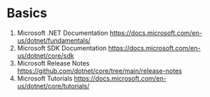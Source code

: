 # Basics
1. Microsoft .NET Documentation https://docs.microsoft.com/en-us/dotnet/fundamentals/
2. Microsoft SDK Documentation https://docs.microsoft.com/en-us/dotnet/core/sdk
3. Microsoft Release Notes https://github.com/dotnet/core/tree/main/release-notes
4. Microsoft Tutorials https://docs.microsoft.com/en-us/dotnet/core/tutorials/
